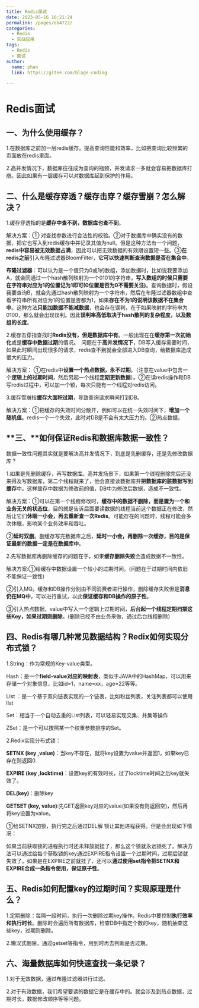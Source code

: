 ```yaml
---
title: Redis面试
date: 2023-05-16 16:21:24
permalink: /pages/eb4722/
categories: 
  - Redis
  - 实战应用
tags: 
  - Redis
  - 面试
author: 
  name: phan
  link: https://gitee.com/blage-coding

---
```

# Redis面试

## 一、为什么使用缓存？

1.在数据库之前加一层redis缓存。提高查询性能和效率，比如把查询比较频繁的页面放在redis里面。 

2.高并发情况下，数据库往往成为查询的瓶颈，并发请求一多就会容易把数据库打崩。因此如果有一层缓存可以对数据库起到保护的作用。

## 二、什么是缓存穿透？缓存击穿？缓存雪崩？怎么解决？

1.缓存穿透指的是**缓存中查不到，数据库也查不到**。

解决方案：① 对查找参数进行合法性的校验。②对于数据库中确实没有的数据，把它也写入到redis缓存中并记录其值为null。但是这种方法有一个问题，**redis中容易被无效数据占满**，因此可以把无效数据的有效期设置短一些。③**在redis之前**引入布隆过滤器BloomFilter，**它可以快速判断查询数据是否在集合中**。  

**布隆过滤器**：可以认为是一个值只为0或1的数组，添加数据时，比如说我要添加A，就会同通过一个hash散列映射为一个0101的字符串，**写入数组的时候只需要在字符串对应为1的位置记为1即可(0位置是否为0不需要关注)**。查询数据时，假设我要查询B，就会先通过hash散列映射为一个字符串，然后在布隆过滤器数组中查看字符串所有对应为1的位置是否都为1，如果**存在不为1的说明该数据不在集合中**。这种方法**只能加数据不能减数据**，也会存在误判，在于如果映射的字符串为0100，那么就会出现误判。因此**误判率高低取决于hash散列的复杂程度，以及数组的长度**。

 2.缓存击穿指查找时**Redis没有，但是数据库中有**。一般出现在在**缓存第一次初始化**或是**缓存中数据过期**的情况。　问题在于**高并发情况下**，DB写入缓存需要时间，如果此时瞬间出现很多的请求，redis查不到就会全部进入DB查询，给数据库造成很大的压力。

解决方案： ①在redis中**设置一个热点数据，永不过期**。（注意在value中包含一个**逻辑上的过期时间**，然后另起一个线程**定期更新数据**）。②在读redis操作和DB写redis过程中，可以加一个锁，每次只能有一个线程对redis访问。

3.缓存雪崩指**缓存大面积过期**，导致查询请求瞬间打到DB。

解决方案：①把缓存的失效时间分散开，例如可以在统一失效时间下，**增加一个随机值**。redis一个一个失效，此时对DB是不会有太大压力的。②热点数据。

## **三、**如何保证Redis和数据库数据一致性？

数据一致性问题其实就是要解决高并发情况下，到底是先删缓存，还是先修改数据库？

1.如果是先删除缓存，再写数据库。高并发场景下，如果第一个线程删除完后还没来得及写数据库，第二个线程就来了，他会直接读数据库并**把数据库的脏数据写到缓存**中。这样缓存中数据为修改前的值，DB中为修改后数据，造成不一致性。

解决方案：①可以在第一个线程修改时，**缓存中的数据不删除，而是置为一个和业务无关的状态位**，目的就是告诉后面要读数据的线程当前这个数据正在修改，然后让它们**休眠一小会，再去重新查一次Redis**。可能存在的问题时，线程可能会多次休眠，影响某个业务效率和吞吐。

②**延时双删**。删缓存写完数据库之后，**延时一小会，再删除一次缓存，目的是保证最新的数据一定是在数据库中**。

2.先写数据库再删除缓存的问题在于，如果**缓存删除失败**会造成数据不一致性。

解决方案:①给缓存中数据设置一个较小的过期时间。(问题在于过期时间内依旧不能保证一致性)

②引入MQ。缓存和DB操作分别由不同消费者进行操作，删除缓存失败但是**消息仍在MQ中**，可以进行重试，以此**保证缓存和DB操作的原子性**。

③引入热点数据，value中写入一个逻辑上过期时间，**后台起一个线程定期扫描这些Key，如果过期则删除**。(删除已经不由业务来做，通过后台线程删除)

## 四、Redis有哪几种常见数据结构？Redix如何实现分布式锁？

1.String：作为常规的Key-value类型。

Hash：是一个**field-value对应的映射表**，类似于JAVA中的HashMap，可以用来存储一个对象信息，比如id=1，name=xx，age=22等等。

LIst ：是一个基于双向链表实现的一个链表，比如粉丝列表，关注列表都可以使用lIst

Set：相当于一个自动去重的List列表，可以轻易实现交集、并集等操作

ZSet：是一个可以按照某一个权重参数排序的Set。

 2.Redix实现分布式锁：

**SETNX (key ,value)**：当key不存在，就将key设置为value并返回1，如果key已存在则返回0.

**EXPIRE (key ,locktime)**：设置key的有效时长，过了locktime时间之后key就失效了。

**DEL(key)**：删除key

**GETSET (key, value)**:先GET返回key对应的value(如果没有则返回空)，然后再将key设置为value。

①给SETNX加锁，执行完之后通过DEL解 锁让其他进程获得。但是会出现如下情况：

如果当前获取锁的进程执行时还未释放就挂了，那么这个锁就永远锁死了。解决方法可以通过给每个获取锁的key通过EXPIRE指令设置一个过期时间，过期后锁就失效了。如果是在EXPIRE之前就挂了，还可以**通过使用set指令把SETNX和EXPIRE合成一条指令使用，保证原子性**。 

## 五、Redis如何配置key的过期时间？实现原理是什么？

1.定期删除：每隔一段时间，执行一次删除过期key操作。Redis中要控制**执行效率和执行时长**。删除时会遍历所有数据库，检查DB中指定个数的key，随机抽查这些key，过期则删除。

2.懒汉式删除，通过getset等指令，用到时再去判断是否过期。

## 六、海量数据库如何快速查找一条记录？

1.对于无效数据，通过布隆过滤器进行过滤。

2.对于有效数据，我们希望要读的数据它是在缓存中的。就会涉及到热点数据，过期时长，数据修改顺序等等问题。
